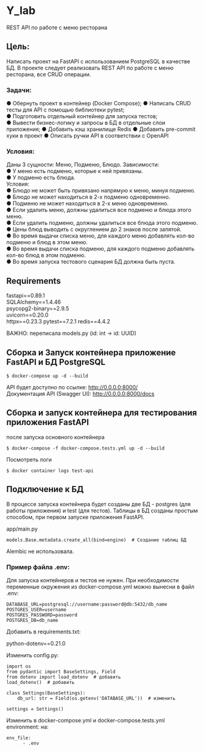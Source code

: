 # Y_lab
REST API по работе с меню ресторана

## Цель:
Написать проект на FastAPI с использованием PostgreSQL в качестве БД.
В проекте следует реализовать REST API по работе с меню ресторана, все CRUD операции.   

### Задачи: 

● Обернуть проект в контейнер (Docker Compose); 
● Написать CRUD тесты для API с помощью библиотеки pytest;  
● Подготовить отдельный контейнер для запуска тестов;   
● Вывести бизнес-логику и запросы в БД в отдельные слои приложения; 
● Добавить кэш хранилище Redis
● Добавить pre-commit хуки в проект
● Описать ручки API в соответствии с OpenAPI


### Условия:
Даны 3 сущности: Меню, Подменю, Блюдо.
Зависимости:    
● У меню есть подменю, которые к ней привязаны.     
● У подменю есть блюда.     
Условия:        
● Блюдо не может быть привязано напрямую к меню, минуя подменю.     
● Блюдо не может находиться в 2-х подменю одновременно.     
● Подменю не может находиться в 2-х меню одновременно.      
● Если удалить меню, должны удалиться все подменю и блюда этого меню.       
● Если удалить подменю, должны удалиться все блюда этого подменю.       
● Цены блюд выводить с округлением до 2 знаков после запятой.       
● Во время выдачи списка меню, для каждого меню добавлять кол-во подменю и блюд в этом меню.        
● Во время выдачи списка подменю, для каждого подменю добавлять кол-во блюд в этом подменю.     
● Во время запуска тестового сценария БД должна быть пуста.

## Requirements
 
fastapi==0.89.1   
SQLAlchemy==1.4.46     
psycopg2-binary==2.9.5    
uvicorn==0.20.0        
httpx==0.23.3
pytest==7.2.1
redis==4.4.2


ВАЖНО: переписала models.py (id: int -> id: UUID)

## Сборка и Запуск контейнера приложение FastAPI и БД PostgreSQL

    $ docker-compose up -d --build

API будет доступно по ссылке: http://0.0.0.0:8000/  
Документация API (Swagger UI): http://0.0.0.0:8000/docs

## Сборка и запуск контейнера для тестирования приложения FastAPI
после запуска основного контейнера

    $ docker-compose -f docker-compose.tests.yml up -d --build

Посмотреть логи

    $ docker container logs test-api

## Подключение к БД

В процессе запуска контейнера будет созданы две БД - postgres (для работы приложения)
и test (для тестов).
Таблицы в БД созданы простым способом, при первом запуске приложения FastAPI.

app/main.py

    models.Base.metadata.create_all(bind=engine)  # Создание таблиц БД

Alembic не использовала.

### Пример файла .env:
Для запуска контейнеров и тестов не нужен.
При необходимости переменные окружения из docker-compose.yml можно вынесни в файл .env:

    DATABASE_URL=postgresql://username:password@db:5432/db_name
    POSTGRES_USER=username
    POSTGRES_PASSWORD=password
    POSTGRES_DB=db_name

Добавить в requirements.txt:

python-dotenv==0.21.0

Изменить config.py:

    import os
    from pydantic import BaseSettings, Field
    from dotenv import load_dotenv  # добавить
    load_dotenv()  # добавить

    class Settings(BaseSettings):
        db_url: str = Field(os.getenv('DATABASE_URL'))  # изменить

    settings = Settings()

Изменить в docker-compose.yml и docker-compose.tests.yml environment: на:

    env_file:
          - .env
